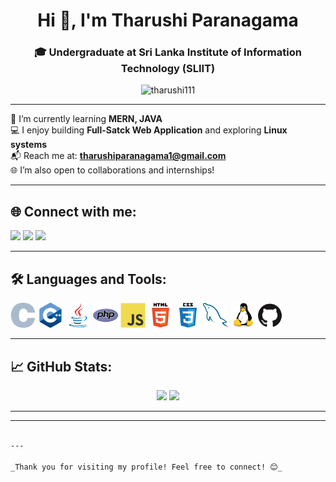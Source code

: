 <h1 align="center">Hi 👋, I'm Tharushi Paranagama</h1>
<h3 align="center">🎓 Undergraduate at Sri Lanka Institute of Information Technology (SLIIT)</h3>

<p align="center">
  <img src="https://komarev.com/ghpvc/?username=tharushi111&label=Profile%20views&color=0e75b6&style=flat" alt="tharushi111" />
</p>

---

🌱 I’m currently learning **MERN, JAVA**  
💻 I enjoy building **Full-Satck Web Application** and exploring **Linux systems**  
📬 Reach me at: **tharushiparanagama1@gmail.com**  
🌐 I’m also open to collaborations and internships!  

---

## 🌐 Connect with me:
<p align="left">
  <a href="mailto:tharushiparanagama1@gmail.com" target="blank"><img src="https://img.shields.io/badge/Gmail-D14836?style=for-the-badge&logo=gmail&logoColor=white"/></a>
  <a href="https://www.linkedin.com/in/tharushi-paranagama" target="blank"><img src="https://img.shields.io/badge/-LinkedIn-0A66C2?style=for-the-badge&logo=linkedin&logoColor=white"/></a>
  <a href="https://github.com/tharushi111" target="blank"><img src="https://img.shields.io/badge/-GitHub-181717?style=for-the-badge&logo=github&logoColor=white"/></a>
</p>

---

## 🛠️ Languages and Tools:
<p align="left">
  <!-- Programming Languages -->
  <a href="#"><img src="https://raw.githubusercontent.com/devicons/devicon/master/icons/c/c-original.svg" width="40" height="40" alt="C"/></a>
  <a href="#"><img src="https://raw.githubusercontent.com/devicons/devicon/master/icons/cplusplus/cplusplus-original.svg" width="40" height="40" alt="C++"/></a>
  <a href="#"><img src="https://raw.githubusercontent.com/devicons/devicon/master/icons/java/java-original.svg" width="40" height="40" alt="Java"/></a>
  <a href="#"><img src="https://raw.githubusercontent.com/devicons/devicon/master/icons/php/php-original.svg" width="40" height="40" alt="PHP"/></a>
  <a href="#"><img src="https://raw.githubusercontent.com/devicons/devicon/master/icons/javascript/javascript-original.svg" width="40" height="40" alt="JavaScript"/></a>
  <a href="#"><img src="https://raw.githubusercontent.com/devicons/devicon/master/icons/html5/html5-original-wordmark.svg" width="40" height="40" alt="HTML5"/></a>
  <a href="#"><img src="https://raw.githubusercontent.com/devicons/devicon/master/icons/css3/css3-original-wordmark.svg" width="40" height="40" alt="CSS3"/></a>
  <a href="#"><img src="https://raw.githubusercontent.com/devicons/devicon/master/icons/mysql/mysql-original.svg" width="40" height="40" alt="MySQL / SQL Workbench"/></a>
  <a href="#"><img src="https://raw.githubusercontent.com/devicons/devicon/master/icons/linux/linux-original.svg" width="40" height="40" alt="Linux"/></a>
  <a href="#"><img src="https://raw.githubusercontent.com/devicons/devicon/master/icons/github/github-original.svg" width="40" height="40" alt="GitHub"/></a>
</p>


---

## 📈 GitHub Stats:
<p align="center">
  <img src="https://github-readme-stats.vercel.app/api?username=tharushi111&show_icons=true&theme=tokyonight" width="400"/>
  <img src="https://github-readme-stats.vercel.app/api/top-langs/?username=tharushi111&layout=compact&theme=tokyonight" width="400"/>
</p>

---

---

```txt

---

_Thank you for visiting my profile! Feel free to connect! 😊_


